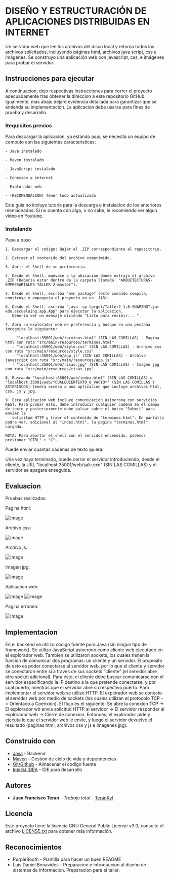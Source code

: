 # DISEÑO Y ESTRUCTURACIÓN DE APLICACIONES DISTRIBUIDAS EN INTERNET

Un servidor web que lee los archivos del disco local y retorna todos los archivos solicitados, incluyendo páginas html, archivos java script, css e imágenes. Se construyo una aplicación web con javascript, css, e imágenes para probar el servidor.

## Instrucciones para ejecutar

A continuacion, dejo respectivas instrucciones para correr el proyecto adecuadamente tras obtener la direccion a este repositorio GitHub. Igualmente, mas abajo dejare evidencia detallada para garantizar que se entienda su implementacion. La aplicacion debe usarse para fines de prueba y desarrollo.

### Requisitos previos

Para descargar la aplicacion, ya estando aqui, se necesita un equipo de computo con las siguientes caracteristicas:

```
- Java instalado

- Maven instalado

- JavaScript instalado

- Conexion a internet

- Explorador web

- (RECOMENDACION) Tener todo actualizado
```
Esta guia no incluye tutoria para la descarga e instalacion de los anteriores mencionados. Si no cuenta con algo, o no sabe, le recomiendo ver algun video en Youtube.

### Instalando

Paso a paso

```
1. Descargar el codigo: Bajar el .ZIP correspondiente al repositorio.

2. Extraer el contenido del archivo comprimido.

3. Abrir el Shell de su preferencia.

4. Desde el Shell, muevase a la ubicacion donde extrajo el archivo .ZIP (Deberia estar dentro de la carpeta llamada  "ARQUITECTURAS-EMPRESARIALES-TALLER-2-master").

5. Desde el Shell, escriba "mvn package" (este comando compila, construye y empaqueta el proyecto en un .JAR).

6. Desde el Shell, escriba "java -cp target/Taller2-1.0-SNAPSHOT.jar edu.escuelaing.app.App" para ejecutar la aplicacion.
   Deberia ver un mensaje diciendo "Listo para recibir... ".

7. Abra su explorador web de preferencia y busque en una pestaña incognita lo siguiente:
   
   - "localhost:35001/web/terminos.html" (SIN LAS COMILLAS) - Pagina html con ruta "src/main/resources/terminos.html"
   - "localhost:35001/web/style.css" (SIN LAS COMILLAS) - Archivo css con ruta "src/main/resources/style.css"
   - "localhost:35001/web/app.js" (SIN LAS COMILLAS) - Archivo javascript con ruta "src/main/resources/app.js"
   - "localhost:35001/web/risas.jpg" (SIN LAS COMILLAS) - Imagen jpg con ruta "src/main/resources/risas.jpg"

8. Buscando "localhost:35001/web/index.html" (SIN LAS COMILLAS) o "localhost:35001/web/*CUALQUIERTEXTO_O_VACIO*" (SIN LAS COMILLAS Y ASTERISCOS) tendra acceso a una aplicacion que incluye archivos html, css, js y jpg.

9. Esta aplicacion web incluye comunicacion asincrona con servicios REST. Para probar esto, debe introducir cualquier cadena en el campo de texto y posteriormente debe pulsar sobre el boton "Submit" para enviar la 
   solicitud HTTP y traer el contenido de "terminos.html". En pantalla podra ver, adicional al "index.html", la pagina "terminos.html" cargada.

NOTA: Para abortar el shell con el servidor encendido, podemos presionar "CTRL" + "C".
```

Puede enviar cuantas cadenas de texto quiera.

Una vez haya terminado, puede cerrar el servidor introduciendo, desde el cliente, la URL "localhost:35001/web/salir.exe" (SIN LAS COMILLAS) y el servidor se apagara enseguida.



## Evaluacion

Pruebas realizadas:

Pagina html:

![image](https://github.com/TeranRyl/ARQUITECTURAS-EMPRESARIALES-TALLER-2/assets/81679109/6b1a1a69-8311-4a3a-8654-b79308d9b7e3)

Archivo css:

![image](https://github.com/TeranRyl/ARQUITECTURAS-EMPRESARIALES-TALLER-2/assets/81679109/d34736bb-5466-4c1a-a25b-07e66c504aca)

Archivo js:

![image](https://github.com/TeranRyl/ARQUITECTURAS-EMPRESARIALES-TALLER-2/assets/81679109/a3375cbe-5fa5-4f72-91b8-bd058b15f50d)

Imagen jpg:

![image](https://github.com/TeranRyl/ARQUITECTURAS-EMPRESARIALES-TALLER-2/assets/81679109/3707c7ce-7e54-44cc-b36f-3d4cf5253f5c)

Aplicacion web:

![image](https://github.com/TeranRyl/ARQUITECTURAS-EMPRESARIALES-TALLER-2/assets/81679109/db1946ba-c6d6-4200-9ce9-3b7ed8ebd924)
![image](https://github.com/TeranRyl/ARQUITECTURAS-EMPRESARIALES-TALLER-2/assets/81679109/3334d16c-9cfc-4428-b5f4-d297a9c0b8c4)

Pagina erronea:

![image](https://github.com/TeranRyl/ARQUITECTURAS-EMPRESARIALES-TALLER-2/assets/81679109/a3080618-9267-4967-bb52-1fa9dcf81ba5)



## Implementacion

En el backend se utilizo codigo fuente puro Java (sin ningun tipo de framework). Se utilizo JavaScript asincrono como cliente web ejecutado en el explorador web.
Tambien se utilizaron sockets, los cuales tienen la funcion de comunicar dos programas: un cliente y un servidor. El proposito de esto es poder conectarse al servidor web, por lo que el cliente y servidor se conectaron entre si a traves de sus sockets "cliente" (el servidor abre otro socket adicional). Para esto, el cliente debe buscar comunicarse con el servidor especificando la IP destino a la que pretende conectarse, y por cual puerto, mientras que el servidor abre su respectivo puerto.
Para implementar el servidor web se utilizo HTTP.
El explorador web se conecto al servidor web por medio de sockets (los cuales utilizan el protocolo TCP -> Orientado a Coenxion).
El flujo es el siguiente: Se abre la conexion TCP -> El explorador wb envia solicitud HTTP al servidor -> El servidor responder al explorador web -> Cierre de conexion.
Entonces, el explorador pide y ejecuta lo que el servidor web le envie, y luego el servidor devuelve el resultado (paginas html, archivos css y js e imagenes jpg).

## Construido con

* [Java](https://www.oracle.com/co/java/) - Backend
* [Maven](https://maven.apache.org/) - Gestion de ciclo de vida y dependencias
* [Git/Github](https://git-scm.com/) - Almacenar el codigo fuente
* [IntelliJ IDEA](https://www.jetbrains.com/idea/) - IDE para desarrollo

## Autores

* **Juan Francisco Teran** - *Trabajo total* - [TeranRyl](https://github.com/TeranRyl)

## Licencia

Este proyecto tiene la licencia GNU General Public License v3.0; consulte el archivo [LICENSE.txt](LICENSE.txt) para obtener más información.

## Reconocimientos

* PurpleBooth - Plantilla para hacer un buen README
* Luis Daniel Benavides - Preparacion e introduccion al diseño de sistemas de informacion. Preparacion para el taller.

